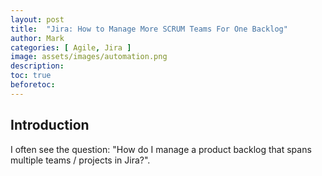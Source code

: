 ```yaml
---
layout: post
title:  "Jira: How to Manage More SCRUM Teams For One Backlog"
author: Mark
categories: [ Agile, Jira ]
image: assets/images/automation.png
description: 
toc: true
beforetoc: 
---
```

## Introduction
I often see the question: "How do I manage a product backlog that spans multiple teams / projects in Jira?". 
<!--stackedit_data:
eyJoaXN0b3J5IjpbLTE4OTU5MzA5NjJdfQ==
-->